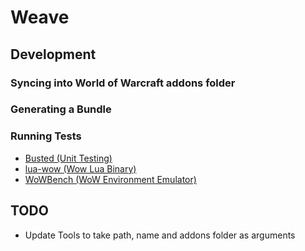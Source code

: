 # Weave

## Development

### Syncing into World of Warcraft addons folder

### Generating a Bundle

### Running Tests

- [Busted (Unit Testing)](http://olivinelabs.com/busted/)
- [lua-wow (Wow Lua Binary)](https://github.com/cogwheel/lua-wow)
- [WoWBench (WoW Environment Emulator)](https://wow.gamepedia.com/WoWBench/Getting_started)

## TODO

- Update Tools to take path, name and addons folder as arguments
